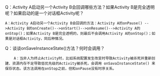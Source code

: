 Q：Activity A启动另一个Activity B会回调哪些方法？如果Activity B是完全透明呢？如果启动的是一个对话框Activity呢？


	A：Activity A启动另一个Activity B会回调的方法：Activity A的onPause() -->Activity B的onCreate()-->onStart()-->onResume()-->Activity A的onStop()；如果Activity B是完全透明的，则最后不会调用Activity A的onStop()；如果是对话框Activity，同后种情况。



Q：谈谈onSaveInstanceState()方法？何时会调用？

        
        A：当非人为终止Activity时，比如系统配置发生改变时导致Activity被杀死并重新创建、资源内存不足导致低优先级的Activity被杀死，会调用 onSavaInstanceState() 来保存状态。该方法调用在onStop之前，但和onPause没有时序关系。

